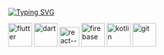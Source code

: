 [![Typing SVG](https://readme-typing-svg.demolab.com?font=Fira+Code&pause=1000&color=2279F7&random=false&lines=Flutter+and+react+developer;3+years+app+development+experience;Learning+Node+js)](https://git.io/typing-svg)

<div display="flex">
<img width="48" height="48" src="https://img.icons8.com/fluency/48/flutter.png" alt="flutter"/>
<img width="48" height="48" src="https://img.icons8.com/color/48/dart.png" alt="dart"/>
<img width="40" height="40" src="https://img.icons8.com/ultraviolet/40/react--v1.png" alt="react--v1"/>
<img width="48" height="48" src="https://img.icons8.com/color/48/firebase.png" alt="firebase"/>
<img width="48" height="48" src="https://img.icons8.com/color/48/kotlin.png" alt="kotlin"/>
<img width="48" height="48" src="https://img.icons8.com/color/48/git.png" alt="git"/>
</div>
<!--
**dawitesfa/dawitesfa** is a ✨ _special_ ✨ repository because its `README.md` (this file) appears on your GitHub profile.

Here are some ideas to get you started:

- 🔭 I’m currently working on ...
- 🌱 I’m currently learning ...
- 👯 I’m looking to collaborate on ...
- 🤔 I’m looking for help with ...
- 💬 Ask me about ...
- 📫 How to reach me: ...
- 😄 Pronouns: ...
- ⚡ Fun fact: ...
-->
